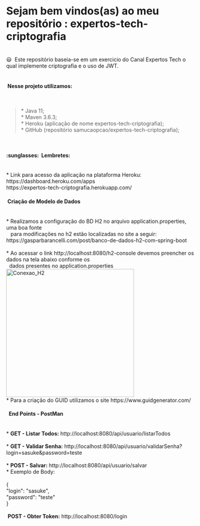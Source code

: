 # Sejam bem vindos(as) ao meu repositório : expertos-tech-criptografia

<br>
😃&nbsp&nbspEste repositório baseia-se em um exercicio do Canal Expertos Tech o qual implemente criptografia e o uso de JWT.
<br><br>
<h4>&nbspNesse projeto utilizamos:</h4>
<br>
<blockquote>*&nbspJava 11;
<br>
*&nbspMaven 3.6.3;
<br>
*&nbspHeroku (aplicação de nome expertos-tech-criptografia);
<br>
*&nbspGitHub (repositório samucaopcao/expertos-tech-criptografia);</blockquote>
<br>
<h4>:sunglasses:&nbsp Lembretes:</h4>
<br>
*&nbspLink para acesso da aplicação na plataforma Heroku:
<br>https://dashboard.heroku.com/apps 
<br>https://expertos-tech-criptografia.herokuapp.com/
<br>
<h4>&nbspCriação de Modelo de Dados</h4>
<br>
*&nbspRealizamos a configuração do BD H2 no arquivo application.properties, uma boa fonte<br>&nbsp&nbsp para modificações no h2 estão localizadas no site a seguir: https://gasparbarancelli.com/post/banco-de-dados-h2-com-spring-boot
<br><br>
*&nbspAo acessar o link http://localhost:8080/h2-console devemos preencher os dados na tela abaixo conforme os<br>&nbsp&nbspdados presentes no application.properties 
<img width="342" alt="Conexao_H2" src="https://user-images.githubusercontent.com/59769434/144733814-e9f94ea4-f641-4c8c-8ceb-c140f8d55982.png" align="center">
<br>
*&nbspPara a criação do GUID utilizamos o site https://www.guidgenerator.com/

<h4>&nbsp&nbspEnd Points - PostMan</h4>
<br>
*&nbsp<b>GET - Listar Todos:</b> http://localhost:8080/api/usuario/listarTodos
<br><br>
*&nbsp<b>GET - Validar Senha:</b> http://localhost:8080/api/usuario/validarSenha?login=sasuke&password=teste
<br><br>
*&nbsp<b>POST - Salvar:</b> http://localhost:8080/api/usuario/salvar<br>
*&nbspExemplo de Body:
<br><br>
{<br>
"login": "sasuke",<br>
"password": "teste"<br>
}<br><br>
&nbsp<b>POST - Obter Token:</b> http://localhost:8080/login
